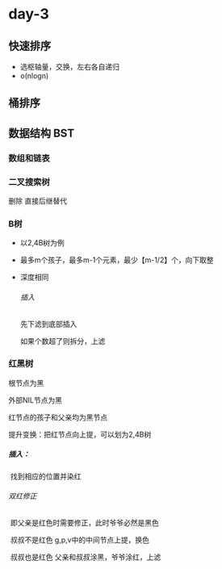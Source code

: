 # day-3

##  快速排序

- 选枢轴量，交换，左右各自递归
- o(nlogn)



##  桶排序



## 数据结构 BST

### 数组和链表

### 二叉搜索树

删除  直接后继替代

### B树

- 以2,4B树为例

- 最多m个孩子，最多m-1个元素，最少【m-1/2】个，向下取整

- 深度相同

  ###### 插入

  先下滤到底部插入

  如果个数超了则拆分，上滤

### 红黑树

根节点为黑

外部NIL节点为黑

红节点的孩子和父亲均为黑节点

提升变换：把红节点向上提，可以划为2,4B树

##### 插入：

​	找到相应的位置并染红

###### 	双红修正

​			即父亲是红色时需要修正，此时爷爷必然是黑色

​			叔叔不是红色  g,p,v中的中间节点上提，换色

​			叔叔也是红色  父亲和叔叔涂黑，爷爷涂红，上滤





​	

